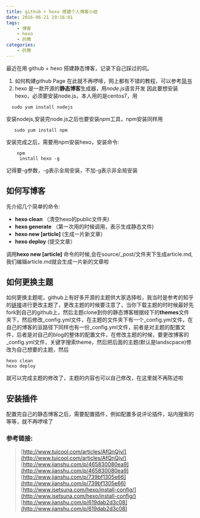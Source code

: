 ```yaml
---
title: github + hexo 搭建个人博客小结 
date: 2016-06-21 19:16:01
tags:
    - 博客
    - hexo
    - 折腾
categories:
    - 折腾
---
```



最近在用 github + hexo 搭建静态博客，记录下自己踩过的坑。
 1. 如何构建github Page 在此就不再啰嗦，网上都有不错的教程，可以参考[简书](http://www.jianshu.com/p/465830080ea9)
 2. hexo 是一款开源的**静态博客**生成器，用*node.js*语言开发 因此要想安装hexo，必须要安装node.js，本人用的是centos7，用
 
```shell
  sudo yum install nodejs
```
安装nodejs,安装完node.js之后也要安装*npm*工具，npm安装同样用
```shell
   sudo yum install npm
```
安装完成之后，需要用npm安装hexo，安装命令:
```shell
    npm
     install hexo -g
```
记得要-g参数，-g表示全局安装，不加-g表示非全局安装

## 如何写博客
先介绍几个简单的命令:
* **hexo clean** （清空hexo的public文件夹)
* **hexo generate** （第一次用的时候调用，表示生成静态文件)
* **hexo new [article]** (生成一片新文章）
* **hexo deploy** (提交文章）

调用**hexo new [article]** 命令的时候,会在source/_post/文件夹下生成article.md,我们编辑article.md就会生成一片新的文章啦

## 如何更换主题

如何更换主题呢，github上有好多开源的主题供大家选择啦，我当时是参考的知乎的[链接](https://www.zhihu.com/question/24422335)进行更改主题了，更改主题的时候要注意了，当你下载主题的时时候最好先fork到自己的github上，然后主题clone到你的静态博客根据经下的**themes**文件夹下，然后修改_config.yml文件，在主题的文件夹下有一个_config.yml文件，在自己的博客的亘路径下同样也有一份_config.yml文件，前者是对主题的配置文件，后者是对自己的blog的整体的配置文件，在修改主题的时候，要更改博客的_config.yml文件，关键字搜索theme，然后把后面的主题(默认是landscpace)修改为自己想要的主题，然后
```
hexo clean
hexo deploy
```
就可以完成主题的修改了，主题的内容也可以自己修改，在这里就不再陈述啦

## 安装插件
配置完自己的静态博客之后，需要配置插件，例如配置多说评论插件，站内搜索的等等，就不再啰嗦了

### 参考链接:
>[http://www.tuicool.com/articles/AfQnQjy/](http://www.tuicool.com/articles/AfQnQjy/)
> [http://www.jianshu.com/p/465830080ea9](http://www.jianshu.com/p/465830080ea9)
> [http://www.jianshu.com/p/739bf1305e66](http://www.jianshu.com/p/739bf1305e66)
> [http://www.isetsuna.com/hexo/install-config/](http://www.isetsuna.com/hexo/install-config/)
> [http://www.jianshu.com/p/619dab2d3c08](http://www.jianshu.com/p/619dab2d3c08)
